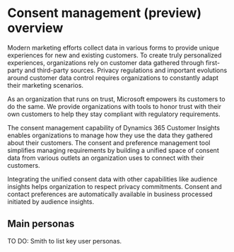 # Consent management (preview) overview

Modern marketing efforts collect data in various forms to provide unique experiences for new and existing customers. To create truly personalized experiences, organizations rely on customer data gathered through first-party and third-party sources. Privacy regulations and important evolutions around customer data control requires organizations to constantly adapt their marketing scenarios.

As an organization that runs on trust, Microsoft empowers its customers to do the same. We provide organizations with tools to honor trust with their own customers to help they stay compliant with regulatory requirements. 

The consent management capability of Dynamics 365 Customer Insights enables organizations to manage how they use the data they gathered about their customers. The consent and preference management tool simplifies managing requirements by building a unified space of consent data from various outlets an organization uses to connect with their customers. 

Integrating the unified consent data with other capabilities like audience insights helps organization to respect privacy commitments. Consent and contact preferences are automatically available in business processed initiated by audience insights.

## Main personas

TO DO: Smith to list key user personas.

